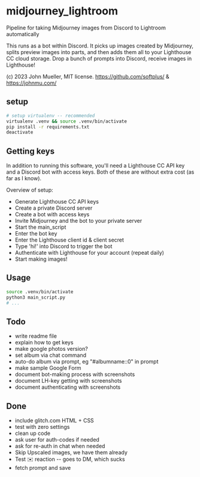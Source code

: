 # midjourney_lightroom

Pipeline for taking Midjourney images from Discord to Lightroom automatically

This runs as a bot within Discord. It picks up images created by Midjourney, splits preview images into parts, and then adds them all to your Lighthouse CC cloud storage. Drop a bunch of prompts into Discord, receive images in Lighthouse!

(c) 2023 John Mueller, MIT license.
https://github.com/softplus/ & https://johnmu.com/

## setup

```bash
# setup virtualenv -- recommended
virtualenv .venv && source .venv/bin/activate
pip install -r requirements.txt
deactivate
```

## Getting keys

In addition to running this software, you'll need a Lighthouse CC API key and a Discord bot with access keys. Both of these are without extra cost (as far as I know).

Overview of setup:

- Generate Lighthouse CC API keys
- Create a private Discord server
- Create a bot with access keys
- Invite Midjourney and the bot to your private server
- Start the main_script
- Enter the bot key
- Enter the Lighthouse client id & client secret
- Type 'hi!' into Discord to trigger the bot
- Authenticate with Lighthouse for your account (repeat daily)
- Start making images!

## Usage

```bash
source .venv/bin/activate
python3 main_script.py
# ...
```

## Todo

* write readme file
* explain how to get keys
* make google photos version?
* set album via chat command
* auto-do album via prompt, eg "#albumname::0" in prompt
* make sample Google Form
* document bot-making process with screenshots
* document LH-key getting with screenshots
* document authenticating with screenshots

## Done

* include glitch.com HTML + CSS
* test with zero settings
* clean up code
* ask user for auth-codes if needed
* ask for re-auth in chat when needed
* Skip Upscaled images, we have them already
* Test :envelope: reaction -- goes to DM, which sucks
* fetch prompt and save
